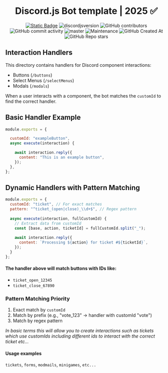 <div style="text-align:center" align="center">

# Discord.js Bot template | 2025 ✅

<a href="https://discordjs.guide/" target="_blank">![Static Badge](https://img.shields.io/badge/DiscordJS-guide-379C6F)</a>
![discordjsversion](https://img.shields.io/badge/discord.js-^14.18.0-5865f2)
![GitHub contributors](https://img.shields.io/github/contributors/miguelmikkey/discordjs-bot-template?color=blue)
![GitHub commit activity](https://img.shields.io/github/commit-activity/t/miguelmikkey/discordjs-bot-template)
![master](https://img.shields.io/github/last-commit/miguelmikkey/discordjs-bot-template/main)
![Maintenance](https://img.shields.io/maintenance/yes/2025)
![GitHub Created At](https://img.shields.io/github/created-at/miguelmikkey/discordjs-bot-template)
![GitHub Repo stars](https://img.shields.io/github/stars/miguelmikkey/discordjs-bot-template)

</div>


## Interaction Handlers

This directory contains handlers for Discord component interactions:
- Buttons (`/buttons`)
- Select Menus (`/selectMenus`)
- Modals (`/modals`)

When a user interacts with a component, the bot matches the `customId` to find the correct handler.

## Basic Handler Example

```js
module.exports = {

  customId: "exampleButton",
  async execute(interaction) {

    await interaction.reply({
      content: "This is an example button",
    });
  },
};
```

## Dynamic Handlers with Pattern Matching
```js
module.exports = {
  customId: "ticket", // For exact matches
  pattern: "^ticket_(open|close)_\\d+$", // Regex pattern
  
  async execute(interaction, fullCustomId) {
    // Extract data from customId
    const [base, action, ticketId] = fullCustomId.split("_");
    
    await interaction.reply({
      content: `Processing ${action} for ticket #${ticketId}`,
    });
  }
};
```

#### The handler above will match buttons with IDs like:
- `ticket_open_12345`
- `ticket_close_67890`

### Pattern Matching Priority
1. Exact match by `customId`
2. Match by prefix (e.g., "vote_123" → handler with customId "vote")
3. Match by regex pattern

*In basic terms this will allow you to create interactions such as tickets which use customIds including different ids to interact with the correct ticket etc...*

#### Usage examples
`tickets`, `forms`, `modmails`, `minigames`, `etc...`